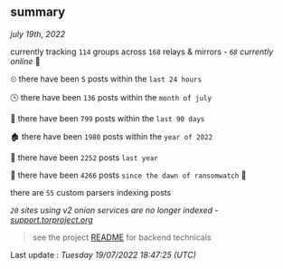
## summary
_july 19th, 2022_

currently tracking `114` groups across `168` relays & mirrors - _`68` currently online_ 📡

⏲ there have been `5` posts within the `last 24 hours`

🕓 there have been `136` posts within the `month of july`

📅 there have been `799` posts within the `last 90 days`

🏚 there have been `1980` posts within the `year of 2022`

🚀 there have been `2252` posts `last year`

🦕 there have been `4266` posts `since the dawn of ransomwatch` 🐣

there are `55` custom parsers indexing posts

_`20` sites using v2 onion services are no longer indexed - [support.torproject.org](https://support.torproject.org/onionservices/v2-deprecation/)_

> see the project [README](https://github.com/jmousqueton/ransomwatch#readme) for backend technicals



Last update : _Tuesday 19/07/2022 18:47:25 (UTC)_

